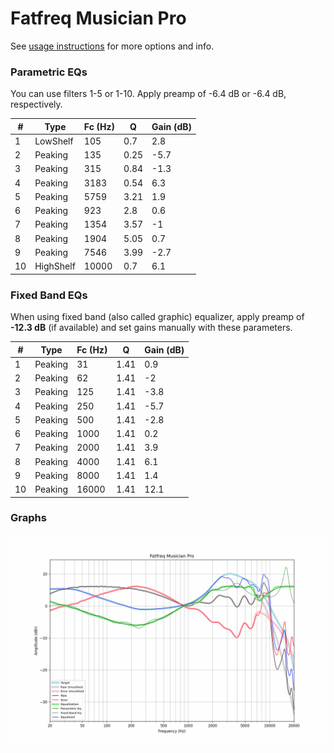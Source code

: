 # Fatfreq Musician Pro
See [usage instructions](https://github.com/jaakkopasanen/AutoEq#usage) for more options and info.

### Parametric EQs
You can use filters 1-5 or 1-10. Apply preamp of -6.4 dB or -6.4 dB, respectively.

|   # | Type      |   Fc (Hz) |    Q |   Gain (dB) |
|-----|-----------|-----------|------|-------------|
|   1 | LowShelf  |       105 | 0.7  |         2.8 |
|   2 | Peaking   |       135 | 0.25 |        -5.7 |
|   3 | Peaking   |       315 | 0.84 |        -1.3 |
|   4 | Peaking   |      3183 | 0.54 |         6.3 |
|   5 | Peaking   |      5759 | 3.21 |         1.9 |
|   6 | Peaking   |       923 | 2.8  |         0.6 |
|   7 | Peaking   |      1354 | 3.57 |        -1   |
|   8 | Peaking   |      1904 | 5.05 |         0.7 |
|   9 | Peaking   |      7546 | 3.99 |        -2.7 |
|  10 | HighShelf |     10000 | 0.7  |         6.1 |

### Fixed Band EQs
When using fixed band (also called graphic) equalizer, apply preamp of **-12.3 dB** (if available) and set gains manually with these parameters.

|   # | Type    |   Fc (Hz) |    Q |   Gain (dB) |
|-----|---------|-----------|------|-------------|
|   1 | Peaking |        31 | 1.41 |         0.9 |
|   2 | Peaking |        62 | 1.41 |        -2   |
|   3 | Peaking |       125 | 1.41 |        -3.8 |
|   4 | Peaking |       250 | 1.41 |        -5.7 |
|   5 | Peaking |       500 | 1.41 |        -2.8 |
|   6 | Peaking |      1000 | 1.41 |         0.2 |
|   7 | Peaking |      2000 | 1.41 |         3.9 |
|   8 | Peaking |      4000 | 1.41 |         6.1 |
|   9 | Peaking |      8000 | 1.41 |         1.4 |
|  10 | Peaking |     16000 | 1.41 |        12.1 |

### Graphs
![](./Fatfreq%20Musician%20Pro.png)

